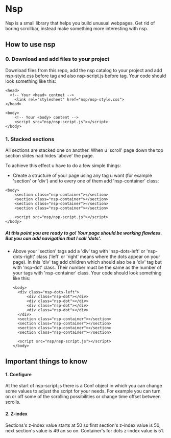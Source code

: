 # Nsp

Nsp is a small library that helps you build unusual webpages. Get rid of boring scrollbar, instead make something more interesting with nsp.

## How to use nsp

### 0. Download and add files to your project
Download files from this repo, add the nsp catalog to your project and add nsp-style.css before </head> tag and also nsp-script.js before </body> tag. Your code should look something like this:

```
<head>
  <!-- Your <head> contnet -->
    <link rel="stylesheet" href="nsp/nsp-style.css">
</head>

<body>
    <!-- Your <body> content -->
    <script src="nsp/nsp-script.js"></script>
</body>
```

### 1. Stacked sections
All sections are stacked one on another. When u 'scroll' page down the top section slides nad hides 'above' the page.

To achieve this effect u have to do a few simple things:

- Create a structure of your page using any tag u want (for example 'section' or 'div') and to every one of them add 'nsp-container' class:

```
<body>
    <section class="nsp-container"></section>
    <section class="nsp-container"></section>
    <section class="nsp-container"></section>
    <section class="nsp-container"></section>

    <script src="nsp/nsp-script.js"></script>
</body>
```
##### At this point you are ready to go! Your page should be working flawless. But you can add navigation that I call 'dots'.

- Above your 'section' tags add a 'div' tag with 'nsp-dots-left' or 'nsp-dots-right' class ('left' or 'right' means where the dots appear on your page). In this 'div' tag add children which should also be a 'div' tag but with 'nsp-dot' class. Their number must be the same as the number of your tags with 'nsp-container' class. Your code should look something like this: 
  
  ```
  <body>
    <div class="nsp-dots-left">
        <div class="nsp-dot"></div>
        <div class="nsp-dot"></div>
        <div class="nsp-dot"></div>
        <div class="nsp-dot"></div>
    </div>
    <section class="nsp-container"></section>
    <section class="nsp-container"></section>
    <section class="nsp-container"></section>
    <section class="nsp-container"></section>

    <script src="nsp/nsp-script.js"></script>
  </body>
  ```

## Important things to know

#### 1. Configure
At the start of nsp-script.js there is a Conf object in which you can change some values to adjust the script for your needs. For example you can turn on or off some of the scrolling possibilities or change time offset between scrolls.

#### 2. Z-index
Sections's z-index value starts at 50 so first section's z-index value is 50, next section's value is 49 an so on. Container's for dots z-index value is 51.

